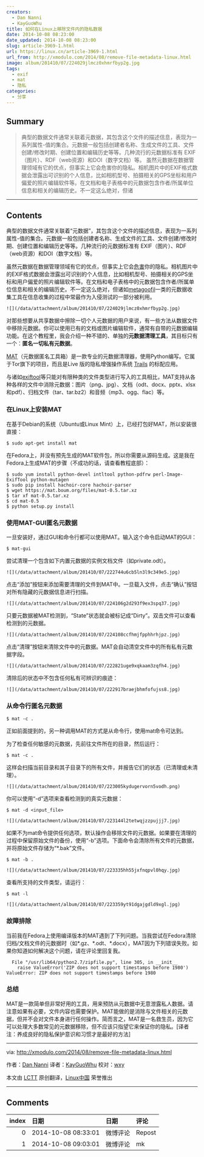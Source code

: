 ```yaml
---
creators:
  - Dan Nanni
  - KayGuoWhu
title: 如何在Linux上移除文件内的隐私数据
date: 2014-10-08 08:23:00
date_updated: 2014-10-08 08:23:00
slug: article-3969-1.html
url: https://linux.cn/article-3969-1.html
url_from: http://xmodulo.com/2014/08/remove-file-metadata-linux.html
image: album/201410/07/224029jlmcz0xhmrfbyp2g.jpg
tags:
  - exif
  - mat
  - 隐私
categories:
  - 分享
---
```


## Summary

> 典型的数据文件通常关联着元数据，其包含这个文件的描述信息，表现为一系列属性-值的集合。元数据一般包括创建者名称、生成文件的工具、文件创建/修改时期、创建位置和编辑历史等等。几种流行的元数据标准有 EXIF（图片）、RDF（web资源）和DOI（数字文档）等。 虽然元数据在数据管理领域有它的优点，但事实上它会危害你的隐私。相机图片中的EXIF格式数据会泄露出可识别的个人信息，比如相机型号、拍摄相关的GPS坐标和用户偏爱的照片编辑软件等。在文档和电子表格中的元数据包含作者/所属单位信息和相关的编辑历史。不一定这么绝对，但诸

***

<!-- more -->

## Contents

典型的数据文件通常关联着“元数据”，其包含这个文件的描述信息，表现为一系列属性-值的集合。元数据一般包括创建者名称、生成文件的工具、文件创建/修改时期、创建位置和编辑历史等等。几种流行的元数据标准有 EXIF（图片）、RDF（web资源）和DOI（数字文档）等。

虽然元数据在数据管理领域有它的优点，但事实上它会[危害](http://www.theguardian.com/world/2013/sep/30/nsa-americans-metadata-year-documents)你的隐私。相机图片中的EXIF格式数据会泄露出可识别的个人信息，比如相机型号、拍摄相关的GPS坐标和用户偏爱的照片编辑软件等。在文档和电子表格中的元数据包含作者/所属单位信息和相关的编辑历史。不一定这么绝对，但诸如[metagoofil](http://code.google.com/p/metagoofil/)一类的元数据收集工具在信息收集的过程中常最作为入侵测试的一部分被利用。

`![](/data/attachment/album/201410/07/224029jlmcz0xhmrfbyp2g.jpg)`

对那些想要从共享数据中擦除一切个人元数据的用户来说，有一些方法从数据文件中移除元数据。你可以使用已有的文档或图片编辑软件，通常有自带的元数据编辑功能。在这个教程里，我会介绍一种不错的、单独的**元数据清理工具**，其目标只有一个：**匿名一切私有元数据**。

[MAT](https://mat.boum.org/)（元数据匿名工具箱）是一款专业的元数据清理器，使用Python编写。它属于Tor旗下的项目，而且是Live 版的隐私增强操作系统 [Trails](https://tails.boum.org/) 的标配应用。

与诸如[exiftool](http://xmodulo.com/2013/08/view-or-edit-pdf-and-image-metadata-from-command-line-on-linux.html)等只能对有限种类的文件类型进行写入的工具相比，MAT支持从各种各样的文件中消除元数据：图片（png、jpg）、文档（odt、docx、pptx、xlsx和pdf）、归档文件（tar、tar.bz2）和音频（mp3、ogg、flac）等。

### 在Linux上安装MAT

在基于Debian的系统（Ubuntu或Linux Mint）上，已经打包好MAT，所以安装很直接：

```shell
$ sudo apt-get install mat
```

在Fedora上，并没有预先生成的MAT软件包，所以你需要从源码生成。这是我在Fedora上生成MAT的步骤（不成功的话，请查看教程底部）：

```shell
$ sudo yum install python-devel intltool python-pdfrw perl-Image-ExifTool python-mutagen
$ sudo pip install hachoir-core hachoir-parser
$ wget https://mat.boum.org/files/mat-0.5.tar.xz
$ tar xf mat-0.5.tar.xz
$ cd mat-0.5
$ python setup.py install 
```

### 使用MAT-GUI匿名元数据

一旦安装好，通过GUI和命令行都可以使用MAT。输入这个命令启动MAT的GUI：

```shell
$ mat-gui
```

尝试清理一个包含如下内置元数据的实例文档文件（如private.odt）。

`![](/data/attachment/album/201410/07/222744u6cb5ln3l9c349e5.jpg)`

点击“添加”按钮来添加需要清理的文件到MAT中。一旦载入文件，点击“确认”按钮对所有隐藏的元数据信息进行扫描。

`![](/data/attachment/album/201410/07/224106g2d293f9ex3spq37.jpg)`

只要元数据被MAT检测到，“State”状态就会被标记成“Dirty”。双击文件可以查看检测到的元数据。

`![](/data/attachment/album/201410/07/224108ccfhmjfpphhrhjpz.jpg)`

点击“清理”按钮来清除文件中的元数据。MAT会自动清空文件中的所有私有元数据字段。

`![](/data/attachment/album/201410/07/222821uge9xqkaam3zqfh4.jpg)`

清除后的状态中不包含任何私有可辨识的痕迹：

`![](/data/attachment/album/201410/07/222917braejbhmfofujss8.jpg)`

### 从命令行匿名元数据

```shell
$ mat -c .
```

正如前面提到的，另一种调用MAT的方式是从命令行，使用mat命令可达到。

为了检查任何敏感的元数据，先前往文件所在的目录，然后运行：

```shell
$ mat -c .
```

这样会扫描当前目录和其子目录下的所有文件，并报告它们的状态（已清理或未清理）。

`![](/data/attachment/album/201410/07/223005kydugervorn5vodh.png)`

你可以使用“-d”选项来查看检测到的真实元数据：

```shell
$ mat -d <input_file> 
```

`![](/data/attachment/album/201410/07/223144l2tetwqjzzpujjj7.jpg)`

如果不为mat命令提供任何选项，默认操作会移除文件的元数据。如果要在清理的过程中保留原始文件的备份，使用“-b”选项。下面命令会清除所有文件的元数据，并将原始文件存储为“\*.bak”文件。

```shell
$ mat -b . 
```

`![](/data/attachment/album/201410/07/223335hh55jxfnqpvl0hqy.jpg)`

查看所支持的文件类型，请运行：

```shell
$ mat -l 
```

`![](/data/attachment/album/201410/07/223359yt91dgajgdld9xgl.jpg)`

### 故障排除

当前我在Fedora上使用编译版本的MAT遇到了下列问题。当我尝试在Fedora清除归档/文档文件的元数据时（如*.gz、*.odt、\*.docx），MAT因为下列错误失败。如果你知道如何解决这个问题，请在评论里回复我。

```shell
  File "/usr/lib64/python2.7/zipfile.py", line 305, in __init__
    raise ValueError('ZIP does not support timestamps before 1980')
ValueError: ZIP does not support timestamps before 1980
```

### 总结

MAT是一款简单但非常好用的工具，用来预防从元数据中无意泄露私人数据。请注意如果有必要，文件内容也需要保护。MAT能做的是消除与文件相关的元数据，但并不会对文件本身进行任何操作。简而言之，MAT是一名救生员，因为它可以处理大多数常见的元数据移除，但不应该只指望它来保证你的隐私。[译者注：养成良好的隐私保护意识和习惯才是最好的方法]

---

via: <http://xmodulo.com/2014/08/remove-file-metadata-linux.html>

作者：[Dan Nanni](http://xmodulo.com/author/nanni) 译者：[KayGuoWhu](https://github.com/KayGuoWhu) 校对：[wxy](https://github.com/wxy)

本文由 [LCTT](https://github.com/LCTT/TranslateProject) 原创翻译，[Linux中国](https://linux.cn/) 荣誉推出

***

## Comments

|   index | 日期                | 日期     | 评论   |
|--------:|:--------------------|:---------|:-------|
|       0 | 2014-10-08 08:33:01 | 微博评论 | Repost |
|       1 | 2014-10-08 09:03:01 | 微博评论 | mk     |
